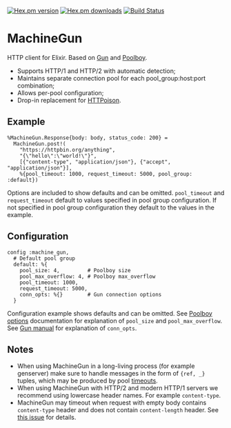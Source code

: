[![Hex.pm version](https://img.shields.io/hexpm/v/machine_gun.svg)](https://hex.pm/packages/machine_gun)
[![Hex.pm downloads](https://img.shields.io/hexpm/dt/machine_gun.svg)](https://hex.pm/packages/machine_gun)
[![Build Status](https://travis-ci.org/petrohi/machine_gun.svg?branch=master)](https://travis-ci.org/petrohi/machine_gun)

# MachineGun

HTTP client for Elixir. Based on [Gun](https://github.com/ninenines/gun) and [Poolboy](https://github.com/devinus/poolboy).

* Supports HTTP/1 and HTTP/2 with automatic detection;
* Maintains separate connection pool for each pool_group:host:port combination;
* Allows per-pool configuration;
* Drop-in replacement for [HTTPoison](https://github.com/edgurgel/httpoison).

## Example

```
%MachineGun.Response{body: body, status_code: 200} =
  MachineGun.post!(
    "https://httpbin.org/anything",
    "{\"hello\":\"world!\"}",
    [{"content-type", "application/json"}, {"accept", "application/json"}],
    %{pool_timeout: 1000, request_timeout: 5000, pool_group: :default})
```

Options are included to show defaults and can be omitted. `pool_timeout` and `request_timeout` default to values specified in pool group configuration. If not specified in pool group configuration they default to the values in the example.

## Configuration

```
config :machine_gun,
  # Default pool group
  default: %{
    pool_size: 4,         # Poolboy size
    pool_max_overflow: 4, # Poolboy max_overflow
    pool_timeout: 1000,
    request_timeout: 5000,
    conn_opts: %{}        # Gun connection options
  }
```

Configuration example shows defaults and can be omitted. See [Poolboy options](https://github.com/devinus/poolboy#options) documentation for explanation of  `pool_size` and `pool_max_overflow`. See [Gun manual](https://ninenines.eu/docs/en/gun/1.3/manual/gun/) for explanation of `conn_opts`.

## Notes

* When using MachineGun in a long-living process (for example genserver) make sure to handle messages in the form of `{ref, _}` tuples, which may be produced by pool [timeouts](https://hexdocs.pm/elixir/GenServer.html#call/3-timeouts).
* When using MachineGun with HTTP/2 and modern HTTP/1 servers we recommend using lowercase header names. For example `content-type`.
* MachineGun may timeout when request with empty body contains `content-type` header and does not contain `content-length` header. See [this issue](https://github.com/ninenines/gun/issues/141) for details.
